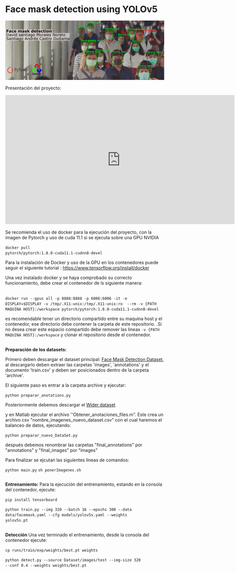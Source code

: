
# Face mask detection using YOLOv5

![Banner](images/banner.png)

Presentación del proyecto:
<iframe width="727" height="409" src="https://www.youtube.com/embed/cezkQbWax6Q?list=PLwvrmWPv_joKwG-6WbIGrAzwqOYmXHpWA" frameborder="0" allow="accelerometer; autoplay; clipboard-write; encrypted-media; gyroscope; picture-in-picture" allowfullscreen></iframe>

Se recomienda el uso de docker para la ejecución del proyecto, con la imagen de Pytorch y uso de cuda 11.1 si se ejecuta sobre una GPU NVIDIA

<code>docker pull pytorch/pytorch:1.8.0-cuda11.1-cudnn8-devel</code>

Para la instalación de Docker y uso de la GPU en los contenedores puede seguir el siguiente tutorial : https://www.tensorflow.org/install/docker

Una vez instalado docker y se haya comprobado su correcto funcionamiento, debe crear el contenedor de ls siguiente manera:

<code>
docker run --gpus all -p 8888:8888 -p 6006:6006 -it -e DISPLAY=$DISPLAY -v /tmp/.X11-unix:/tmp/.X11-unix:ro  --rm -v {PATH MAQUINA HOST}:/workspace pytorch/pytorch:1.8.0-cuda11.1-cudnn8-devel 
</code>

es recomendable tener un directorio compartido entre su maquina host y el contenedor, ese directorio debe contener la carpeta de este repositorio. .Si no desea crear este espacio compartido debe remover las lineas <code>-v {PATH MAQUINA HOST}:/workspace</code> y clonar el repositorio desde el contenedor. 

##
<b>Preparación de los datasets:</b>

Primero deben descargar el dataset principal: [Face Mask Detection Dataset](https://www.kaggle.com/wobotintelligence/face-mask-detection-dataset), al descargarlo deben extraer las carpetas 'images', 'annotations' y el documento 'train.csv' y deben ser posicionados dentro de la carpeta 'archive'.

El siguiente paso es entrar a la carpeta archive y ejecutar:

<code>python preparar_anotations.py</code>

Posteriormente debemos descargar el [Wider dataset](http://shuoyang1213.me/WIDERFACE/) 

y en Matlab ejecutar el archivo ''Obtener_anotaciones_files.m". Este crea un archivo csv "nombre_imagenes_nuevo_dataset.csv" con el cual haremos el balanceo de datos, ejecutando:

<code>python preparar_nuevo_DataSet.py</code>

después debemos renombrar las carpetas "final_annotations" por "annotations" y "final_images" por "images"

Para finalizar se ejcutan las siguientes líneas de comandos:

<code>python main.py</code>
<code>sh ponerImagenes.sh</code>

##
<b>Entrenamiento:</b>
Para la ejecución del entrenamiento, estando en la consola del contenedor, ejecute:

<code>pip install tensorboard</code>

<code>python train.py --img 320 --batch 16 --epochs 300 --data data/facemask.yaml --cfg models/yolov5s.yaml --weights yolov5s.pt</code>

##
<b>Detección</b>
Una vez terminado el entrenamiento, desde la consola del contenedor ejecute: 

<code>cp runs/train/exp/weights/best.pt weights</code>

<code>python detect.py --source Dataset/images/test --img-size 320 --conf 0.4 --weights weights/best.pt</code>
